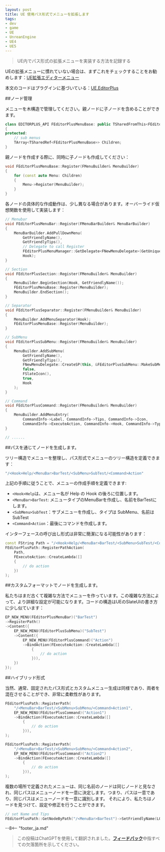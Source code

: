 ```yaml
---
layout: post
title: UE 使用パス形式でメニューを拡張します
tags:
- dev
- game
- UE
- UnreanEngine
- UE4
- UE5
---
```


<meta property="og:title" content="UE 使用路径形式扩展菜单" />

> UE内でパス形式の拡張メニューを実装する方法を記録する

UEの拡張メニューに慣れていない場合は、まずこれをチェックすることをお勧めします：[UE拡張エディターメニュー](ue-扩展编辑器菜单.md)

本文のコードはプラグインに基づいている：[UE.EditorPlus](https://github.com/disenone/UE.EditorPlus)

##ノード管理

メニューを木構造で管理してください。親ノードに子ノードを含めることができます。

```cpp
class EDITORPLUS_API FEditorPlusMenuBase: public TSharedFromThis<FEditorPlusMenuBase>
{
protected:
	// sub menus
	TArray<TSharedRef<FEditorPlusMenuBase>> Children;
}
```

親ノードを作成する際に、同時に子ノードも作成してください：

```cpp
void FEditorPlusMenuBase::Register(FMenuBuilder& MenuBuilder)
{
	for (const auto Menu: Children)
	{
		Menu->Register(MenuBuilder);
	}
}
```

各ノードの具体的な作成動作は、少し異なる場合があります。オーバーライド仮想関数を使用して実装します：

```cpp
// Menubar
void FEditorPlusMenuBar::Register(FMenuBarBuilder& MenuBarBuilder)
{
	MenuBarBuilder.AddPullDownMenu(
		GetFriendlyName(),
		GetFriendlyTips(),
        // Delegate to call Register
		FEditorPlusMenuManager::GetDelegate<FNewMenuDelegate>(GetUniqueId()),       
		Hook);
}

// Section
void FEditorPlusSection::Register(FMenuBuilder& MenuBuilder)
{
	MenuBuilder.BeginSection(Hook, GetFriendlyName());
	FEditorPlusMenuBase::Register(MenuBuilder);
	MenuBuilder.EndSection();
}

// Separator
void FEditorPlusSeparator::Register(FMenuBuilder& MenuBuilder)
{
	MenuBuilder.AddMenuSeparator(Hook);
	FEditorPlusMenuBase::Register(MenuBuilder);
}

// SubMenu
void FEditorPlusSubMenu::Register(FMenuBuilder& MenuBuilder)
{
	MenuBuilder.AddSubMenu(
		GetFriendlyName(),
		GetFriendlyTips(),
		FNewMenuDelegate::CreateSP(this, &FEditorPlusSubMenu::MakeSubMenu),
		false,
		FSlateIcon(),
		true,
		Hook
	);
}

// Command
void FEditorPlusCommand::Register(FMenuBuilder& MenuBuilder)
{
    MenuBuilder.AddMenuEntry(
        CommandInfo->Label, CommandInfo->Tips, CommandInfo->Icon,
        CommandInfo->ExecuteAction, CommandInfo->Hook, CommandInfo->Type);
}

// ......
```

##パスを通じてノードを生成します。

ツリー構造でメニューを整理し、パス形式でメニューのツリー構造を定義できます：

```cpp
"/<Hook>Help/<MenuBar>BarTest/<SubMenu>SubTest/<Command>Action"
```

上記の手順に従うことで、メニューの作成手順を定義できます:

- `<Hook>Help`は、メニュー名が Help の Hook の後ろに位置します。
- `<MenuBar>BarTest`: メニュータイプのMenuBarを作成し、名前をBarTestにします。
- `<SubMenu>SubTest`：サブメニューを作成し、タイプは SubMenu、名前は SubTest
- `<Command>Action`：最後にコマンドを作成します。

インターフェースの呼び出し形式は非常に簡潔になる可能性があります：

```cpp
const FString Path = "/<Hook>Help/<MenuBar>BarTest/<SubMenu>SubTest/<Command>Action";
FEditorPlusPath::RegisterPathAction(
	Path, 
    FExecuteAction::CreateLambda([]
    {
        // do action
    })
);
```

##カスタムフォーマットでノードを生成します。

私たちはまだ古くて複雑な方法でメニューを作っています。この複雑な方法によって、より詳細な設定が可能になります。コードの構造はUEのSlateUIの書き方に少し似ています：

```cpp
EP_NEW_MENU(FEditorPlusMenuBar)("BarTest")
->RegisterPath()
->Content({
    EP_NEW_MENU(FEditorPlusSubMenu)("SubTest")
    ->Content({
        EP_NEW_MENU(FEditorPlusCommand)("Action")
        ->BindAction(FExecuteAction::CreateLambda([]
            {
                // do action
            })),
    })
});
```

##ハイブリッド形式

当然、通常、固定されたパス形式とカスタムメニュー生成は同様であり、両者を混在させることができ、非常に柔軟性があります。

```cpp
FEditorPlusPath::RegisterPath(
    "/<MenuBar>BarTest/<SubMenu>SubMenu/<Command>Action1", 
    EP_NEW_MENU(FEditorPlusCommand)("Action1")
    ->BindAction(FExecuteAction::CreateLambda([]
        {
            // do action
        })),
);

FEditorPlusPath::RegisterPath(
    "/<MenuBar>BarTest/<SubMenu>SubMenu/<Command>Action2", 
    EP_NEW_MENU(FEditorPlusCommand)("Action2")
    ->BindAction(FExecuteAction::CreateLambda([]
        {
            // do action
        })),
);
```

複数の場所で定義されたメニューは、同じ名前のノードは同じノードと見なされ、同じパスはメニューノードを一意に決定します。つまり、パスは一意であり、同じパスはメニューノードを一意に識別します。
それにより、私たちはノードを見つけて、設定や修正を行うことができます。

```cpp
// set Name and Tips
FEditorPlusPath::GetNodeByPath("/<MenuBar>BarTest")->SetFriendlyName(LOCTEXT("MenuTest", "MenuTest"))->SetFriendlyTips(LOCTEXT("MenuTestTips", "MenuTestTips"));
```


--8<-- "footer_ja.md"


> この投稿はChatGPTを使用して翻訳されました。[**フィードバック**](https://github.com/disenone/wiki_blog/issues/new)中指すべての欠落箇所を示してください。 
